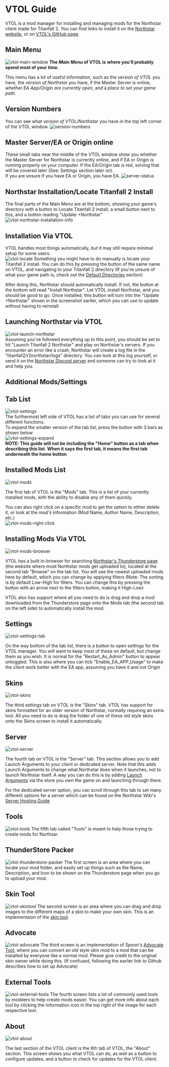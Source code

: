 # VTOL Guide

VTOL is a mod manager for installing and managing mods for the Northstar client made for Titanfall 2. You can find links to install it on the [Northstar website](https://northstar.tf), or on [VTOL's GitHub page](https://github.com/R2NorthstarTools/VTOL).

## Main Menu

![vtol-main-window](../../images/vtol-main-window.png)
**The *Main Menu* of VTOL is where you'll probably spend most of your time.**

This menu has a lot of useful information, such as the *version of VTOL* you have, the *version of Northstar* you have, if the Master Server is online, *whether EA App/Origin are currently open*, and a *place to set your game path*. 

## Version Numbers

You can see what *version of VTOL/Northstar* you have in the top left corner of the VTOL window.
![version-numbers](../../images/vtol-version-numbers.png)

## Master Server/EA or Origin online

These small tabs near the middle of the VTOL window show you whether the Master Server for Northstar is currently online, and if EA or Origin is running properly on your computer. If the EA/Origin tab is red, solving that will be covered later (See: Settings section later on).\
If you are unsure if you have EA or Origin, you have EA.
![server-status](../../images/vtol-server-status.png)

## Northstar Installation/Locate Titanfall 2 Install

The final parts of the Main Menu are at the bottom, showing your game's directory with a button to Locate Titanfall 2 install, a small button next to this, and a button reading "Update +Northstar"
![vtol-northstar-installation-info](../../images/vtol-northstar-installation-info.png)

## Installation Via VTOL

VTOL handles most things automatically, but it may still require minimal setup for some users.\
![vtol-locate](../../images/vtol-locate.png)
Something you might have to do manually is locate your Titanfall 2 install. You can do this by pressing the button of the same name on VTOL, and navigating to your Titanfall 2 directory (If you're unsure of what your game path is, check out the [Default Directories](../troubleshooting.md#game-location) section)

After doing this, Northstar should automatically install. If not, the button at the bottom will read "Install Northstar". Let VTOL install Northstar, and you should be good to go. Once installed, this button will turn into the "Update +Northstar" shown in the screenshot earlier, which you can use to update without having to reinstall.

## Launching Northstar via VTOL

![vtol-launch-northstar](../../images/vtol-launching-northstar.png)\
Assuming you've followed everything up to this point, you should be set to hit "Launch Titanfall 2 Northstar" and play on Northstar's servers. If you encounter an error like a crash, Northstar will create a log file in the "titanfall2/r2northstar/logs" directory. You can look at this log yourself, or send it on the [Northstar Discord server](https://discord.com/invite/northstar) and someone can try to look at it and help you.

## Additional Mods/Settings

## Tab List

![vtol-settings](../../images/vtol-settings.png)\
The furthermost left side of VTOL has a list of tabs you can use for several different functions.\
To expand the smaller version of the tab list, press the button with 3 bars as shown below\
![vtol-settings-expand](../../images/vtol-settings-expand.png)\
**NOTE: This guide will not be including the "Home" button as a tab when describing this list. When it says the first tab, it means the first tab underneath the home button**
## Installed Mods List

![vtol-mods](../../images/vtol-mods.png)

The first tab of VTOL is the "Mods" tab. This is a list of your currently installed mods, with the ability to disable any of them quickly.

You can also right click on a specific mod to get the option to either delete it, or look at the mod's information (Mod Name, Author Name, Description, etc.)\
![vtol-mods-right-click](../../images/vtol-mods-right-click.png)


## Installing Mods Via VTOL

![vtol-mods-browser](../../images/vtol-mods-browser.png)

VTOL has a built in-browser for searching [Northstar's Thunderstore page](https://northstar.thunderstore.io/) (the website where most Northstar mods get uploaded to), located at the second tab "Browse" on the tab list. You will see the newest uploaded mods here by default, which you can change by applying filters (Note: The sorting is by default Low-High for filters. You can change this by pressing the button with an arrow next to the filters button, making it High-Low)

VTOL also has support where all you need to do is drag and drop a mod downloaded from the Thunderstore page onto the Mods tab (the second tab on the left side) to automatically install the mod.

## Settings

![vtol-settings-tab](../../images/vtol-settings-tab.png)

On the way bottom of the tab list, there is a button to open settings for the VTOL manager. You will want to keep most of these on default, but change them as you wish. It is normal for the "Restart_As_Admin" button to appear untoggled. This is also where you can tick "Enable_EA_APP_Usage" to make the client work better with the EA app, assuming you have it and not Origin

## Skins

![vtol-skins](../../images/vtol-skins.png)

The third settings tab on VTOL is the "Skins" tab. VTOL has support for skins formatted for an older version of Northstar, normally requiring an extra tool. All you need to do is drag the folder of one of these old style skins onto the Skins screen to install it automatically.

## Server

![vtol-server](../../images/vtol-server.png)

The fourth tab on VTOL is the "Server" tab. This section allows you to add Launch Arguments to your client or dedicated server. Note that this adds Launch Arguments to change what Northstar does when it launches, not to launch Northstar itself. A way you can do this is by adding [Launch Arguments](../troubleshooting.md#launch-opts) via the store you own the game on and launching through there.

For the dedicated server option, you can scroll through this tab to set many different options for a server which can be found on the Northstar Wiki's [Server Hosting Guide](../../hosting-a-server-with-northstar/basic-listen-server.md)

## Tools

![vtol-tools](../../images/vtol-tools.png)
The fifth tab called "Tools" is meant to help those trying to create mods for Northsar. 

## ThunderStore Packer

![vtol-thunderstore-packer](../../images/vtol-thunderstore-packer.png)
The first screen is an area where you can locate your mod folder, and easily set up things such as the Name, Description, and Icon to be shown on the Thunderstore page when you go to upload your mod.

## Skin Tool

![vtol-skintool](../../images/vtol-skintool.png)
The second screen is an area where you can drag and drop images to the different maps of a skin to make your own skin. This is an implementaion of the [skin tool](https://github.com/zxcPandora/Titanfall2-SkinTool).

## Advocate

![vtol-advocate](../../images/vtol-advocate.png)
The third screen is an implementation of Spoon's [Advocate Tool](https://github.com/ASpoonPlaysGames/Advocate), where you can convert an old style skin mod to a mod that can be installed by everyone like a normal mod. Please give credit to the original skin owner while doing this. (If confused, following the earlier link to Github describes how to set up Advocate)

## External Tools

![vtol-external-tools](../../images/vtol-external-tools.png)
The fourth screen lists a lot of commonly used tools by modders to help create mods easier. You can get more info about each tool by clicking the information icon in the top right of the image for each respective tool.

## About

![vtol-about](../../images/vtol-about.png)

The last section of the VTOL client is the 6th tab of VTOL, the "About" section. This screen shows you what VTOL can do, as well as a button to configure updates, and a button to check for updates for the VTOL client.
